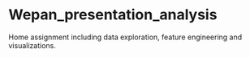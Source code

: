 # Wepan_presentation_analysis
Home assignment including data exploration, feature engineering and visualizations.

